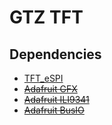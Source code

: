 # GTZ TFT
## Dependencies
* [TFT_eSPI](https://github.com/Bodmer/TFT_eSPI)
* ~~[Adafruit GFX](https://github.com/adafruit/Adafruit-GFX-Library)~~
* ~~[Adafruit ILI9341](https://github.com/adafruit/Adafruit_ILI9341)~~
* ~~[Adafruit BusIO](https://github.com/adafruit/Adafruit_BusIO)~~
